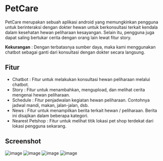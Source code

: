 # PetCare

PetCare merupakan sebuah aplikasi android yang memungkinkan pengguna untuk berinteraksi dengan dokter hewan untuk berkonsultasi terkait kendala dalam kesehatan hewan peliharaan kesayangan. Selain itu, pengguna juga dapat saling bertukar cerita dengan orang lain lewat fitur story. 

**Kekurangan** : Dengan terbatasnya sumber daya, maka kami menggunakan chatbot sebagai ganti dari konsultasi dengan dokter secara langsung. 

## Fitur 
* Chatbot   : Fitur untuk melakukan konsultasi hewan peliharaan melalui chatbot.
* Story     : Fitur untuk menambahkan, mengupload, dan melihat cerita mengenai hewan peliharaan. 
* Schedule  : Fitur penjadwalan kegiatan hewan peliharaan. Contohnya jadwal mandi, makan, jalan-jalan, dsb. 
* News      : Fitur untuk menampilkan berita terkait hewan / peliharaan. Berita ini disajikan dalam beberapa kategori.
* Nearest Petshop : Fitur untuk melihat titik lokasi pet shop terdekat dari lokasi pengguna sekarang. 

## Screenshot

![image](https://user-images.githubusercontent.com/74239131/208044349-92abc712-04cc-4abe-9135-d149ec0f8d27.png)
![image](https://user-images.githubusercontent.com/74239131/208044363-fcc8703d-5e06-4a00-89d9-dd7efd9fbc1e.png)
![image](https://user-images.githubusercontent.com/74239131/208044372-17511f94-fbef-4ce3-be70-d06da40690bf.png)
![image](https://user-images.githubusercontent.com/74239131/208044388-83ef7f4b-0dcc-4dd9-a182-51791e29ed95.png)
